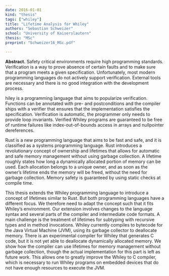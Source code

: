 ```yaml
---
date: 2016-01-01
kind: "thesis"
tags: ["whiley"]
title: "Lifetime Analysis for Whiley"
authors: "Sebastian Schweizer"
school: "University of Kaiserslautern"
thesis: "MSc"
preprint: "Schweizer16_MSc.pdf"

---
```


**Abstract.** Safety critical environments require high programming standards. Verification is a way to prove absence of certain faults and to make sure that a program meets a given specification. Unfortunately, most modern programming languages do not actively support verification.  External tools are necessary and there is no good integration with the development process.

hiley is a programming language that aims to popularize verification. Functions can be annotated with pre- and postconditions and the compiler ships with a verifier that ensures that the implementation satisfies the specification. Verification is automatic, the programmer only needs to provide loop invariants. Verified Whiley programs are guaranteed to be free of runtime failures like index-out-of-bounds access in arrays and nullpointer dereferences.

Rust is a new programming language that aims to be fast and safe, and it is classified as a systems programming language. Rust introduces a revolutionary concept of ownership and lifetimes that allows for automatic and safe memory management without using garbage collection. A lifetime roughly states how long a dynamically allocated portion of memory can be used. Each allocation belongs to a unique owner, and as soon as the owner’s lifetime ends the memory will be freed, without the need for garbage collection.  Memory safety is guaranteed by using static checks at compile time.

This thesis extends the Whiley programming language to introduce a concept of lifetimes similar to Rust. But both programming languages have a different focus. We therefore need to adapt the concept such that it fits Whiley’s environment. Our extension involves changes to the language syntax and several parts of the compiler and intermediate code formats. A main challenge is the treatment of lifetimes for subtyping with recursive types and in method invocations.  Whiley currently compiles to bytecode for the Java Virtual Machine (JVM), using its garbage collector to deallocate memory. There is an experimental compiler for Whiley that generates C code, but it is not yet able to deallocate dynamically allocated memory.  We show how the compiler can use lifetimes for memory management without garbage collection, though the actual implementation for this part is left as future work. This allows one to greatly improve the Whiley to C compiler, which is necessary to run Whiley programs on embedded devices that do not have enough resources to execute the JVM.





